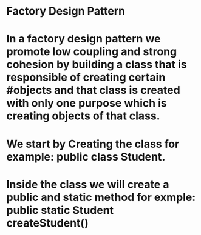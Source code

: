 # Factory Design Pattern
# In a factory design pattern we promote low coupling and strong cohesion by building a class that is responsible of creating certain #objects and that class is created with only one purpose which is creating objects of that class.
# We start by Creating the class for example: public class Student.
# Inside the class we will create a public and static method for exmple: public static Student createStudent() 
